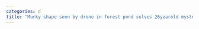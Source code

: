 ```yaml
---
categories: d
title: "Murky shape seen by drone in forest pond solves 26yearold mystery Texas cops say"
---
```

